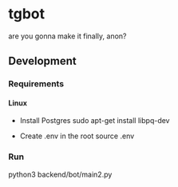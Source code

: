 # tgbot
are you gonna make it finally, anon?

## Development

### Requirements

#### Linux
- Install Postgres
  sudo apt-get install libpq-dev

- Create .env in the root
source .env


### Run
python3 backend/bot/main2.py
